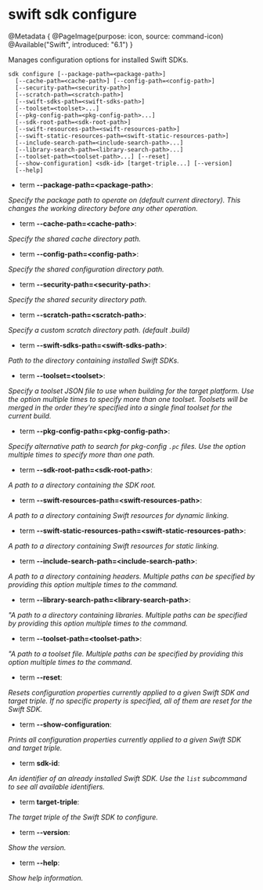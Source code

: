 # swift sdk configure

@Metadata {
    @PageImage(purpose: icon, source: command-icon)
    @Available("Swift", introduced: "6.1")
}

Manages configuration options for installed Swift SDKs.

```
sdk configure [--package-path=<package-path>]
  [--cache-path=<cache-path>] [--config-path=<config-path>]
  [--security-path=<security-path>]
  [--scratch-path=<scratch-path>]
  [--swift-sdks-path=<swift-sdks-path>]
  [--toolset=<toolset>...]
  [--pkg-config-path=<pkg-config-path>...]
  [--sdk-root-path=<sdk-root-path>]
  [--swift-resources-path=<swift-resources-path>]
  [--swift-static-resources-path=<swift-static-resources-path>]
  [--include-search-path=<include-search-path>...]
  [--library-search-path=<library-search-path>...]
  [--toolset-path=<toolset-path>...] [--reset]
  [--show-configuration] <sdk-id> [target-triple...] [--version]
  [--help]
```

- term **--package-path=\<package-path\>**:

*Specify the package path to operate on (default current directory). This changes the working directory before any other operation.*


- term **--cache-path=\<cache-path\>**:

*Specify the shared cache directory path.*


- term **--config-path=\<config-path\>**:

*Specify the shared configuration directory path.*


- term **--security-path=\<security-path\>**:

*Specify the shared security directory path.*


- term **--scratch-path=\<scratch-path\>**:

*Specify a custom scratch directory path. (default .build)*


- term **--swift-sdks-path=\<swift-sdks-path\>**:

*Path to the directory containing installed Swift SDKs.*


- term **--toolset=\<toolset\>**:

*Specify a toolset JSON file to use when building for the target platform. Use the option multiple times to specify more than one toolset. Toolsets will be merged in the order they're specified into a single final toolset for the current build.*


- term **--pkg-config-path=\<pkg-config-path\>**:

*Specify alternative path to search for pkg-config `.pc` files. Use the option multiple times to
specify more than one path.*


- term **--sdk-root-path=\<sdk-root-path\>**:

*A path to a directory containing the SDK root.*


- term **--swift-resources-path=\<swift-resources-path\>**:

*A path to a directory containing Swift resources for dynamic linking.*


- term **--swift-static-resources-path=\<swift-static-resources-path\>**:

*A path to a directory containing Swift resources for static linking.*


- term **--include-search-path=\<include-search-path\>**:

*A path to a directory containing headers. Multiple paths can be specified by providing this option multiple times to the command.*


- term **--library-search-path=\<library-search-path\>**:

*"A path to a directory containing libraries. Multiple paths can be specified by providing this option multiple times to the command.*


- term **--toolset-path=\<toolset-path\>**:

*"A path to a toolset file. Multiple paths can be specified by providing this option multiple times to the command.*


- term **--reset**:

*Resets configuration properties currently applied to a given Swift SDK and target triple. If no specific property is specified, all of them are reset for the Swift SDK.*


- term **--show-configuration**:

*Prints all configuration properties currently applied to a given Swift SDK and target triple.*


- term **sdk-id**:

*An identifier of an already installed Swift SDK. Use the `list` subcommand to see all available identifiers.*


- term **target-triple**:

*The target triple of the Swift SDK to configure.*


- term **--version**:

*Show the version.*


- term **--help**:

*Show help information.*


